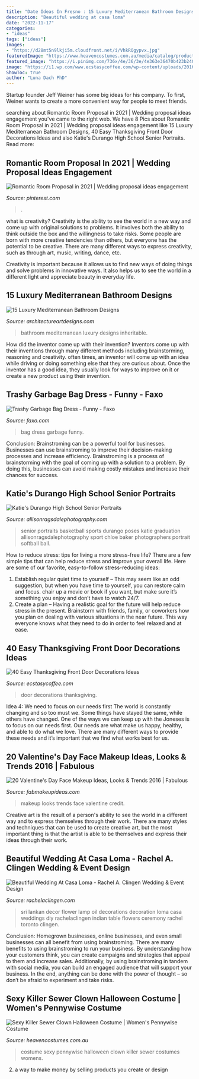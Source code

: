 ```yaml
---
title: "Date Ideas In Fresno : 15 Luxury Mediterranean Bathroom Designs"
description: "Beautiful wedding at casa loma"
date: "2022-11-17"
categories:
- "ideas"
tags: ["ideas"]
images:
- "https://d28mt5n9lkji5m.cloudfront.net/i/VhkRQgypvx.jpg"
featuredImage: "https://www.heavencostumes.com.au/media/catalog/product/cache/3ca7c4de79fd9294a778cbfdebc9dde4/l/e/lega-86830-killer-sewer-clown-sexy-pennywise-it-womens-inspired-fancy-dress-halloween-costume-alternate-front-image-1200.jpg"
featured_image: "https://i.pinimg.com/736x/4e/36/3e/4e363e36470b423b24050e6004a7ea09.jpg"
image: "https://i1.wp.com/www.ecstasycoffee.com/wp-content/uploads/2016/10/Thanksgiving-Front-Door-Decorations-Ideas-11.jpg"
ShowToc: true
author: "Luna Dach PhD"
---
```



Startup founder Jeff Weiner has some big ideas for his company. To first, Weiner wants to create a more convenient way for people to meet friends.

	

		
searching about Romantic Room Proposal in 2021 | Wedding proposal ideas engagement you've came to the right web. We have 8 Pics about Romantic Room Proposal in 2021 | Wedding proposal ideas engagement like 15 Luxury Mediterranean Bathroom Designs, 40 Easy Thanksgiving Front Door Decorations Ideas and also Katie&#039;s Durango High School Senior Portraits. Read more:
		
    
## Romantic Room Proposal In 2021 | Wedding Proposal Ideas Engagement

<img loading=lazy src="https://i.pinimg.com/736x/4e/36/3e/4e363e36470b423b24050e6004a7ea09.jpg" onerror="this.onerror=null;this.src='https://tse3.mm.bing.net/th?id=OIP.6Bj0umooY1fkEpRX0XeT7wHaNK&amp;pid=15.1';" alt="Romantic Room Proposal in 2021 | Wedding proposal ideas engagement">

_Source: pinterest.com_

>. 

	

what is creativity?
Creativity is the ability to see the world in a new way and come up with original solutions to problems. It involves both the ability to think outside the box and the willingness to take risks.
Some people are born with more creative tendencies than others, but everyone has the potential to be creative. There are many different ways to express creativity, such as through art, music, writing, dance, etc.

Creativity is important because it allows us to find new ways of doing things and solve problems in innovative ways. It also helps us to see the world in a different light and appreciate beauty in everyday life.

    
## 15 Luxury Mediterranean Bathroom Designs

<img loading=lazy src="https://www.architectureartdesigns.com/wp-content/uploads/2014/08/15-Luxury-Mediterranean-Bathroom-Designs-13.jpg" onerror="this.onerror=null;this.src='https://tse1.mm.bing.net/th?id=OIP.-RWDILnwMkt5KnP2wG0xxgHaJ4&amp;pid=15.1';" alt="15 Luxury Mediterranean Bathroom Designs">

_Source: architectureartdesigns.com_

>bathroom mediterranean luxury designs inheritable. 

	

How did the inventor come up with their invention?
Inventors come up with their inventions through many different methods including brainstorming, reasoning and creativity. often times, an inventor will come up with an idea while driving or doing something else that they are curious about. Once the inventor has a good idea, they usually look for ways to improve on it or create a new product using their invention.

    
## Trashy Garbage Bag Dress - Funny - Faxo

<img loading=lazy src="https://d28mt5n9lkji5m.cloudfront.net/i/VhkRQgypvx.jpg" onerror="this.onerror=null;this.src='https://tse1.mm.bing.net/th?id=OIP.5IvSRGwgzIL1v4goomBxOwHaJ3&amp;pid=15.1';" alt="Trashy Garbage Bag Dress - Funny - Faxo">

_Source: faxo.com_

>bag dress garbage funny. 

	

Conclusion: Brainstroming can be a powerful tool for businesses.
Businesses can use brainstroming to improve their decision-making processes and increase efficiency. Brainstroming is a process of brainstorming with the goal of coming up with a solution to a problem. By doing this, businesses can avoid making costly mistakes and increase their chances for success.

    
## Katie&#039;s Durango High School Senior Portraits

<img loading=lazy src="http://allisonragsdalephotography.com/wp-content/uploads/2014/12/DSC5193-681x1024.jpg" onerror="this.onerror=null;this.src='https://tse3.mm.bing.net/th?id=OIP.JJkNIwWcAxxwtCWaVlz0CwHaLI&amp;pid=15.1';" alt="Katie&#039;s Durango High School Senior Portraits">

_Source: allisonragsdalephotography.com_

>senior portraits basketball sports durango poses katie graduation allisonragsdalephotography sport chloe baker photographers portrait softball ball. 

	

How to reduce stress: tips for living a more stress-free life?
There are a few simple tips that can help reduce stress and improve your overall life. Here are some of our favorite, easy-to-follow stress-reducing ideas: 
1. Establish regular quiet time to yourself – This may seem like an odd suggestion, but when you have time to yourself, you can restore calm and focus. chair up a movie or book if you want, but make sure it’s something you enjoy and don’t have to watch 24/7. 
2. Create a plan – Having a realistic goal for the future will help reduce stress in the present. Brainstorm with friends, family, or coworkers how you plan on dealing with various situations in the near future. This way everyone knows what they need to do in order to feel relaxed and at ease. 

    
## 40 Easy Thanksgiving Front Door Decorations Ideas

<img loading=lazy src="https://i1.wp.com/www.ecstasycoffee.com/wp-content/uploads/2016/10/Thanksgiving-Front-Door-Decorations-Ideas-11.jpg" onerror="this.onerror=null;this.src='https://tse2.mm.bing.net/th?id=OIP.dj2HYg9eTNueSNF-1vowSQHaLL&amp;pid=15.1';" alt="40 Easy Thanksgiving Front Door Decorations Ideas">

_Source: ecstasycoffee.com_

>door decorations thanksgiving. 

	

Idea 4: We need to focus on our needs first
The world is constantly changing and so too must we. Some things have stayed the same, while others have changed. One of the ways we can keep up with the Joneses is to focus on our needs first. Our needs are what make us happy, healthy, and able to do what we love. There are many different ways to provide these needs and it’s important that we find what works best for us.

    
## 20 Valentine&#039;s Day Face Makeup Ideas, Looks &amp; Trends 2016 | Fabulous

<img loading=lazy src="http://fabmakeupideas.com/wp-content/uploads/2016/01/20-Valentines-Day-Face-Makeup-Ideas-Looks-Trends-2016-19.jpg" onerror="this.onerror=null;this.src='https://tse2.mm.bing.net/th?id=OIP.t3ssiwlSp0jnHhzJ15jykQHaHa&amp;pid=15.1';" alt="20 Valentine&#039;s Day Face Makeup Ideas, Looks &amp; Trends 2016 | Fabulous">

_Source: fabmakeupideas.com_

>makeup looks trends face valentine credit. 

	

Creative art is the result of a person's ability to see the world in a different way and to express themselves through their work. There are many styles and techniques that can be used to create creative art, but the most important thing is that the artist is able to be themselves and express their ideas through their work.

    
## Beautiful Wedding At Casa Loma - Rachel A. Clingen Wedding &amp; Event Design

<img loading=lazy src="http://rachelaclingen.com/wp-content/uploads/2015/12/Sri-Lankan-Oil-Lamp-Weddings-Toronto.jpg" onerror="this.onerror=null;this.src='https://tse3.mm.bing.net/th?id=OIP.DTklAntb1HddeiRz3Bu7HQHaLI&amp;pid=15.1';" alt="Beautiful Wedding At Casa Loma - Rachel A. Clingen Wedding &amp; Event Design">

_Source: rachelaclingen.com_

>sri lankan decor flower lamp oil decorations decoration loma casa weddings diy rachelaclingen indian table flowers ceremony rachel toronto clingen. 

	

Conclusion: Homegrown businesses, online businesses, and even small businesses can all benefit from using brainstroming.
There are many benefits to using brainstroming to run your business. By understanding how your customers think, you can create campaigns and strategies that appeal to them and increase sales. Additionally, by using brainstroming in tandem with social media, you can build an engaged audience that will support your business. In the end, anything can be done with the power of thought – so don’t be afraid to experiment and take risks.

    
## Sexy Killer Sewer Clown Halloween Costume | Women&#039;s Pennywise Costume

<img loading=lazy src="https://www.heavencostumes.com.au/media/catalog/product/cache/3ca7c4de79fd9294a778cbfdebc9dde4/l/e/lega-86830-killer-sewer-clown-sexy-pennywise-it-womens-inspired-fancy-dress-halloween-costume-alternate-front-image-1200.jpg" onerror="this.onerror=null;this.src='https://tse2.mm.bing.net/th?id=OIP.c4LckY4A2pJTpg4RjrrCZwHaKA&amp;pid=15.1';" alt="Sexy Killer Sewer Clown Halloween Costume | Women&#039;s Pennywise Costume">

_Source: heavencostumes.com.au_

>costume sexy pennywise halloween clown killer sewer costumes womens. 

	

2. a way to make money by selling products you create or design

